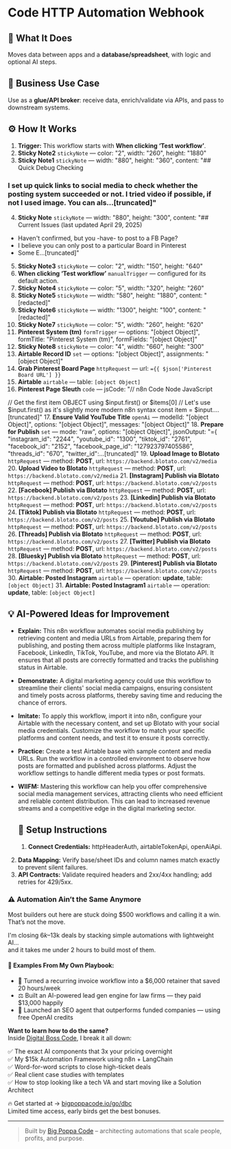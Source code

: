 # Code HTTP Automation Webhook
  ## 🚀 What It Does
  Moves data between apps and a **database/spreadsheet**, with logic and optional AI steps.
  
  ## 💼 Business Use Case
  Use as a **glue/API broker**: receive data, enrich/validate via APIs, and pass to downstream systems.
  
  ## ⚙️ How It Works
  1. **Trigger:** This workflow starts with **When clicking ‘Test workflow’**.
  2. **Sticky Note2** `stickyNote` — color: "2", width: "260", height: "1880"
3. **Sticky Note1** `stickyNote` — width: "880", height: "360", content: "## Quick Debug Checking
### I set up quick links to social media to check whether the posting system succeeded or not.  I tried video if possible, if not I used image.  You can als…[truncated]"
4. **Sticky Note** `stickyNote` — width: "880", height: "300", content: "## Current Issues (last updated April 29, 2025)

- Haven't confirmed, but you -have- to post to a FB Page?
- I believe you can only post to a particular Board in Pinterest
- Some E…[truncated]"
5. **Sticky Note3** `stickyNote` — color: "2", width: "150", height: "640"
6. **When clicking ‘Test workflow’** `manualTrigger` — configured for its default action.
7. **Sticky Note4** `stickyNote` — color: "5", width: "320", height: "260"
8. **Sticky Note5** `stickyNote` — width: "580", height: "1880", content: "[redacted]"
9. **Sticky Note6** `stickyNote` — width: "1300", height: "100", content: "[redacted]"
10. **Sticky Note7** `stickyNote` — color: "5", width: "260", height: "620"
11. **Pinterest System (tm)** `formTrigger` — options: "[object Object]", formTitle: "Pinterest System (tm)", formFields: "[object Object]"
12. **Sticky Note8** `stickyNote` — color: "4", width: "660", height: "300"
13. **Airtable Record ID** `set` — options: "[object Object]", assignments: "[object Object]"
14. **Grab Pinterest Board Page** `httpRequest` — url: `={{ $json['Pinterest Board URL'] }}`
15. **Airtable** `airtable` — table: `[object Object]`
16. **Pinterest Page Sleuth** `code` — jsCode: "// n8n Code Node JavaScript

// Get the first item OBJECT using $input.first() or $items[0]
// Let's use $input.first() as it's slightly more modern n8n syntax
const item = $input.…[truncated]"
17. **Ensure Valid YouTube Title** `openAi` — modelId: "[object Object]", options: "[object Object]", messages: "[object Object]"
18. **Prepare for Publish** `set` — mode: "raw", options: "[object Object]", jsonOutput: "={
  "instagram_id": "2244",
  "youtube_id": "1300",
  "tiktok_id": "2761",
  "facebook_id": "2152",
  "facebook_page_id": "127923797405586",
  "threads_id": "670",
  "twitter_id":…[truncated]"
19. **Upload Image to Blotato** `httpRequest` — method: **POST**, url: `https://backend.blotato.com/v2/media`
20. **Upload Video to Blotato** `httpRequest` — method: **POST**, url: `https://backend.blotato.com/v2/media`
21. **[Instagram] Publish via Blotato** `httpRequest` — method: **POST**, url: `https://backend.blotato.com/v2/posts`
22. **[Facebook] Publish via Blotato** `httpRequest` — method: **POST**, url: `https://backend.blotato.com/v2/posts`
23. **[Linkedin] Publish via Blotato** `httpRequest` — method: **POST**, url: `https://backend.blotato.com/v2/posts`
24. **[Tiktok] Publish via Blotato** `httpRequest` — method: **POST**, url: `https://backend.blotato.com/v2/posts`
25. **[Youtube] Publish via Blotato** `httpRequest` — method: **POST**, url: `https://backend.blotato.com/v2/posts`
26. **[Threads] Publish via Blotato** `httpRequest` — method: **POST**, url: `https://backend.blotato.com/v2/posts`
27. **[Twitter] Publish via Blotato** `httpRequest` — method: **POST**, url: `https://backend.blotato.com/v2/posts`
28. **[Bluesky] Publish via Blotato** `httpRequest` — method: **POST**, url: `https://backend.blotato.com/v2/posts`
29. **[Pinterest] Publish via Blotato** `httpRequest` — method: **POST**, url: `https://backend.blotato.com/v2/posts`
30. **Airtable: Posted Instagram** `airtable` — operation: **update**, table: `[object Object]`
31. **Airtable: Posted Instagram1** `airtable` — operation: **update**, table: `[object Object]`
  
  ## 💡 AI-Powered Ideas for Improvement
  - **Explain:** This n8n workflow automates social media publishing by retrieving content and media URLs from Airtable, preparing them for publishing, and posting them across multiple platforms like Instagram, Facebook, LinkedIn, TikTok, YouTube, and more via the Blotato API. It ensures that all posts are correctly formatted and tracks the publishing status in Airtable.
  
- **Demonstrate:** A digital marketing agency could use this workflow to streamline their clients' social media campaigns, ensuring consistent and timely posts across platforms, thereby saving time and reducing the chance of errors.

- **Imitate:** To apply this workflow, import it into n8n, configure your Airtable with the necessary content, and set up Blotato with your social media credentials. Customize the workflow to match your specific platforms and content needs, and test it to ensure it posts correctly.

- **Practice:** Create a test Airtable base with sample content and media URLs. Run the workflow in a controlled environment to observe how posts are formatted and published across platforms. Adjust the workflow settings to handle different media types or post formats.

- **WIIFM:** Mastering this workflow can help you offer comprehensive social media management services, attracting clients who need efficient and reliable content distribution. This can lead to increased revenue streams and a competitive edge in the digital marketing sector.
  
  ## 🔧 Setup Instructions
  1. **Connect Credentials:** httpHeaderAuth, airtableTokenApi, openAiApi.
2. **Data Mapping:** Verify base/sheet IDs and column names match exactly to prevent silent failures.
3. **API Contracts:** Validate required headers and 2xx/4xx handling; add retries for 429/5xx.
  
### ⚠️ Automation Ain’t the Same Anymore

Most builders out here are stuck doing $500 workflows and calling it a win.  
That’s not the move.  

I'm closing $6k–$13k deals by stacking simple automations with lightweight AI...  
and it takes me under 2 hours to build most of them.

#### 🧠 Examples From My Own Playbook:
- 🔁 Turned a recurring invoice workflow into a $6,000 retainer that saved 20 hours/week  
- ⚖️ Built an AI-powered lead gen engine for law firms — they paid $13,000 happily  
- 🚀 Launched an SEO agent that outperforms funded companies — using free OpenAI credits  

**Want to learn how to do the same?**  
Inside [Digital Boss Code](https://bigpoppacode.io/go/dbc), I break it all down:

✅ The exact AI components that 3x your pricing overnight  
✅ My $15k Automation Framework using n8n + LangChain  
✅ Word-for-word scripts to close high-ticket deals  
✅ Real client case studies with templates  
✅ How to stop looking like a tech VA and start moving like a Solution Architect  

🔥 Get started at → [bigpoppacode.io/go/dbc](https://bigpoppacode.io/go/dbc)  
Limited time access, early birds get the best bonuses.

---
> Built by [Big Poppa Code](https://bigpoppacode.io) – architecting automations that scale people, profits, and purpose.
  